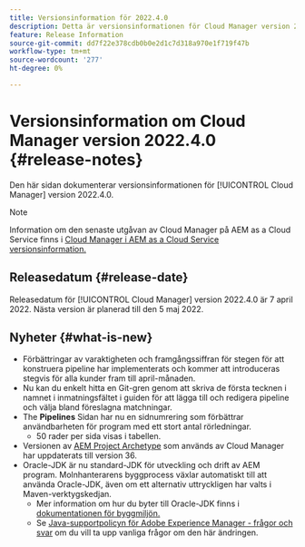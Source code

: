 ```yaml
---
title: Versionsinformation för 2022.4.0
description: Detta är versionsinformationen för Cloud Manager version 2022.4.0.
feature: Release Information
source-git-commit: dd7f22e378cdb0b0e2d1c7d318a970e1f719f47b
workflow-type: tm+mt
source-wordcount: '277'
ht-degree: 0%

---
```



# Versionsinformation om Cloud Manager version 2022.4.0 {#release-notes}

Den här sidan dokumenterar versionsinformationen för [!UICONTROL Cloud Manager] version 2022.4.0.

>[!NOTE]
>
>Information om den senaste utgåvan av Cloud Manager på AEM as a Cloud Service finns i [Cloud Manager i AEM as a Cloud Service versionsinformation.](https://experienceleague.adobe.com/docs/experience-manager-cloud-service/content/implementing/using-cloud-manager/release-notes-cloud-manager/release-notes-cm-current.html)

## Releasedatum {#release-date}

Releasedatum för [!UICONTROL Cloud Manager] version 2022.4.0 är 7 april 2022. Nästa version är planerad till den 5 maj 2022.

## Nyheter {#what-is-new}

* Förbättringar av varaktigheten och framgångssiffran för stegen för att konstruera pipeline har implementerats och kommer att introduceras stegvis för alla kunder fram till april-månaden.
* Nu kan du enkelt hitta en Git-gren genom att skriva de första tecknen i namnet i inmatningsfältet i guiden för att lägga till och redigera pipeline och välja bland föreslagna matchningar.
* The **Pipelines** Sidan har nu en sidnumrering som förbättrar användbarheten för program med ett stort antal rörledningar.
   * 50 rader per sida visas i tabellen.
* Versionen av [AEM Project Archetype](https://experienceleague.adobe.com/docs/experience-manager-core-components/using/developing/archetype/overview.html) som används av Cloud Manager har uppdaterats till version 36.
* Oracle-JDK är nu standard-JDK för utveckling och drift av AEM program. Molnhanterarens byggprocess växlar automatiskt till att använda Oracle-JDK, även om ett alternativ uttryckligen har valts i Maven-verktygskedjan.
   * Mer information om hur du byter till Oracle-JDK finns i [dokumentationen för byggmiljön.](/help/using/build-environment-details.md#using-java-support)
   * Se [Java-supportpolicyn för Adobe Experience Manager - frågor och svar](https://experienceleague.adobe.com/docs/experience-manager-65/assets/Java_Policy_for_Adobe_Experience_Manager.pdf) om du vill ta upp vanliga frågor om den här ändringen.
